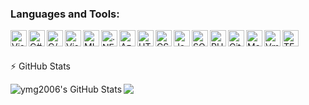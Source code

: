 ### Languages and Tools:
<img align="left" alt="Visual Studio" height="26px" src="https://visualstudio.microsoft.com/wp-content/uploads/2019/06/BrandVisualStudioWin2019-3.svg" />
<img align="left" alt="C#" height="26px" src="https://upload.wikimedia.org/wikipedia/commons/thumb/0/0d/C_Sharp_wordmark.svg/512px-C_Sharp_wordmark.svg.png" />
<img align="left" alt="C/++" height="26px" src="https://upload.wikimedia.org/wikipedia/commons/thumb/1/18/C_Programming_Language.svg/380px-C_Programming_Language.svg.png" />
<img align="left" alt="VisualBasic" height="26px" src="https://upload.wikimedia.org/wikipedia/commons/thumb/4/40/VB.NET_Logo.svg/512px-VB.NET_Logo.svg.png" />
<img align="left" alt="ML.Net" height="26px" src="https://upload.wikimedia.org/wikipedia/commons/thumb/0/02/Mldotnet.svg/512px-Mldotnet.svg.png" />
<img align="left" alt=".NET Core" height="26px" src="https://adrianwilczynski.gallerycdn.vsassets.io/extensions/adrianwilczynski/asp-net-core-switcher/2.0.2/1577043327534/Microsoft.VisualStudio.Services.Icons.Default" />
<img align="left" alt="Azure" height="26px" src="https://upload.wikimedia.org/wikipedia/commons/thumb/a/a8/Microsoft_Azure_Logo.svg/187px-Microsoft_Azure_Logo.svg.png" />
<img align="left" alt="HTML5" height="26px" src="https://upload.wikimedia.org/wikipedia/commons/thumb/8/82/Devicon-html5-plain.svg/512px-Devicon-html5-plain.svg.png" />
<img align="left" alt="CSS3" height="26px" src="https://upload.wikimedia.org/wikipedia/commons/thumb/6/62/CSS3_logo.svg/768px-CSS3_logo.svg.png" />
<img align="left" alt="JavaScript" height="26px" src="https://upload.wikimedia.org/wikipedia/commons/3/3b/Javascript_Logo.png" />
<img align="left" alt="SQL" height="26px" src="https://upload.wikimedia.org/wikipedia/commons/8/87/Sql_data_base_with_logo.png" />
<img align="left" alt="PHP" height="26px" src="https://upload.wikimedia.org/wikipedia/commons/thumb/2/27/PHP-logo.svg/711px-PHP-logo.svg.png" />
<img align="left" alt="Git" height="26px" src="https://upload.wikimedia.org/wikipedia/commons/thumb/0/03/Git_format.png/672px-Git_format.png" />
<img align="left" alt="Matlab" height="26px" src="https://upload.wikimedia.org/wikipedia/commons/thumb/2/21/Matlab_Logo.png/667px-Matlab_Logo.png" />
<img align="left" alt="Vmware" height="26px" src="https://upload.wikimedia.org/wikipedia/commons/thumb/5/5a/Vmware_workstation_16_icon.svg/600px-Vmware_workstation_16_icon.svg.png" />
<img align="left" alt="TEX" height="26px" src="https://upload.wikimedia.org/wikipedia/commons/4/44/Nuvola_mimetypes_tex.png" />

<br />
<br />

<!--
---
### Profile
- 👯 I’m looking to collaborate on ...
- 🤔 I’m looking for help with ...
- 💬 Ask me about ...
- 📫 How to reach me: ...
- 😄 Pronouns: ...
- ⚡ Fun fact: ...
---
-->
:zap: GitHub Stats

<img align="left" alt="ymg2006's GitHub Stats" src="https://github-readme-stats.vercel.app/api?username=ymg2006&show_icons=true&hide_border=true&count_private=true" />
<img align="left" src="https://github-readme-stats.vercel.app/api/top-langs/?username=ymg2006&layout=compact"/>

